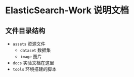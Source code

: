 # ElasticSearch-Work 说明文档

## 文件目录结构

- `assets`          资源文件
  - `dataset`           数据集
  - `image`             图片
- `docs`            实验文档在这里
- `tools`           环境搭建的脚本


